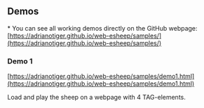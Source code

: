 ## Demos

\* You can see all working demos directly on the GitHub webpage:
[https://adrianotiger.github.io/web-esheep/samples/](https://adrianotiger.github.io/web-esheep/samples/)

### Demo 1
[https://adrianotiger.github.io/web-esheep/samples/demo1.html](https://adrianotiger.github.io/web-esheep/samples/demo1.html)

Load and play the sheep on a webpage with 4 TAG-elements.
